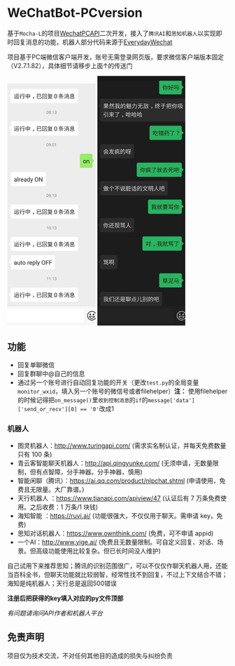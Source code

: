 # WeChatBot-PCversion

基于`Mocha-L`的项目[WechatPCAPI](https://github.com/Mocha-L/WechatPCAPI)二次开发，接入了`腾讯AI`和`思知机器人`以实现即时回复消息的功能，机器人部分代码来源于[EverydayWechat](https://github.com/sfyc23/EverydayWechat)

项目基于PC端微信客户端开发，账号无需登录网页版，要求微信客户端版本固定（V2.7.1.82），具体细节请移步上面↑的传送门

<img src="https://github.com/antares927/WeChatBot-PCversion/blob/master/img/Screenshot_20200331-112237_WeChat.jpg" width = 40% height = 40% />
<img src="https://github.com/antares927/WeChatBot-PCversion/blob/master/img/b474c483gy1gd9csgaltaj20tz1pxgvq.jpg" width = 40% height = 40% />

## 功能

- 回复单聊微信
- 回复群聊中@自己的信息
- 通过另一个账号进行自动回复功能的开关（更改`test.py`的全局变量`monitor_wxid`，填入另一个账号的微信号或者filehelper）**注：** 使用filehelper的时候记得把`on_message()`里`收到控制消息`的`if`的`message['data']['send_or_recv'][0] == '0'`改成1

### 机器人

- 图灵机器人：http://www.turingapi.com/ (需求实名制认证，并每天免费数量只有 100 条)
- 青云客智能聊天机器人：http://api.qingyunke.com/ (无须申请，无数量限制，但有点智障，分手神器。分手神器，慎用)
- 智能闲聊（腾讯）：https://ai.qq.com/product/nlpchat.shtml (申请使用，免费且无限量。大厂靠谱。)
- 天行机器人 ：https://www.tianapi.com/apiview/47 (认证后有 7 万条免费使用。之后收费：1 万条/1 块钱)
- 海知智能 ：https://ruyi.ai/ (功能很强大，不仅仅用于聊天。需申请 key，免费)
- 思知对话机器人：https://www.ownthink.com/ (免费，可不申请 appid)
- 一个AI：http://www.yige.ai/ (免费且无数量限制。可自定义回复、对话、场景。但高级功能使用比较复杂。但已长时间没人维护)

自己试用下来推荐思知；腾讯的识别范围很广，可以不仅仅作聊天机器人用，还能当百科全书，但聊天功能就比较弱智，经常性找不到回复，不过上下文结合不错；海知是纯机器人；天行总是返回500错误

**注册后把获得的key填入对应的py文件顶部**

*有问题请询问API作者和机器人平台*

## 免责声明

项目仅为技术交流，不对任何其他目的造成的损失与纠纷负责

